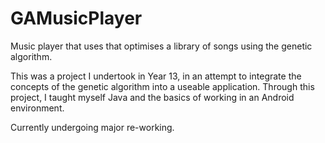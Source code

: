 # GAMusicPlayer
Music player that uses that optimises a library of songs using the genetic algorithm.

This was a project I undertook in Year 13, in an attempt to integrate the concepts of the genetic algorithm into a useable application.
Through this project, I taught myself Java and the basics of working in an Android environment.

Currently undergoing major re-working.

